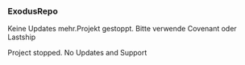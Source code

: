 ### ExodusRepo

Keine Updates mehr.Projekt gestoppt. Bitte verwende Covenant oder Lastship

Project stopped. No Updates and Support

